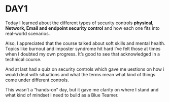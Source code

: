 # DAY1
Today I learned about the different types of security controls **physical, Network, Email and endpoint security control** and how each one fits into real-world scenarios.

Also, I appreciated that the course talked about soft skills and mental health. Topics like burnout and imposter syndrome hit hard I’ve felt those at times when I doubted my own progress. It’s good to see that acknowledged in a technical course.

And at last had a quiz on security controls which gave me uestions on how i would deal with situations and what the terms mean what kind of things come under different controls.

This wasn’t a “hands-on” day, but it gave me clarity on where I stand and what kind of mindset I need to build as a Blue Teamer.
